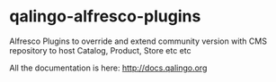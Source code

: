 qalingo-alfresco-plugins
=======================

Alfresco Plugins to override and extend community version with CMS repository to host Catalog, Product, Store etc etc 

All the documentation is here: http://docs.qalingo.org

